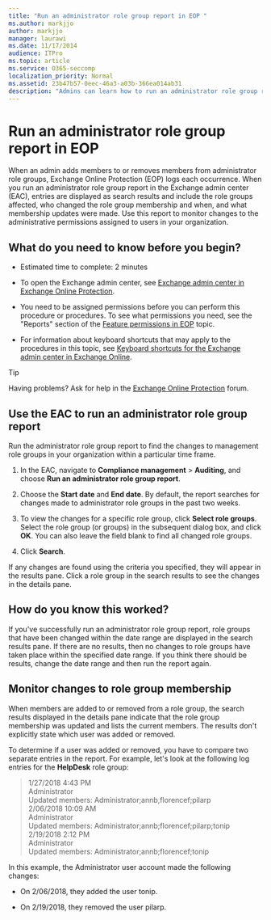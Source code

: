 ```yaml
---
title: "Run an administrator role group report in EOP "
ms.author: markjjo
author: markjjo
manager: laurawi
ms.date: 11/17/2014
audience: ITPro
ms.topic: article
ms.service: O365-seccomp
localization_priority: Normal
ms.assetid: 23b47b57-0eec-46a3-a03b-366ea014ab31
description: "Admins can learn how to run an administrator role group report in Exchange Online Protection (EOP). This report logs when an admin adds members to or removes members from administrator role groups, Microsoft Exchange Online Protection (EOP) logs each occurrence."
---
```


# Run an administrator role group report in EOP

 When an admin adds members to or removes members from administrator role groups, Exchange Online Protection (EOP) logs each occurrence. When you run an administrator role group report in the Exchange admin center (EAC), entries are displayed as search results and include the role groups affected, who changed the role group membership and when, and what membership updates were made. Use this report to monitor changes to the administrative permissions assigned to users in your organization.
  
## What do you need to know before you begin?

- Estimated time to complete: 2 minutes

- To open the Exchange admin center, see [Exchange admin center in Exchange Online Protection](../exchange-admin-center-in-exchange-online-protection-eop.md).

- You need to be assigned permissions before you can perform this procedure or procedures. To see what permissions you need, see the "Reports" section of the [Feature permissions in EOP](feature-permissions-in-eop.md) topic.

- For information about keyboard shortcuts that may apply to the procedures in this topic, see [Keyboard shortcuts for the Exchange admin center in Exchange Online](https://docs.microsoft.com/Exchange/accessibility/keyboard-shortcuts-in-admin-center).

> [!TIP]
> Having problems? Ask for help in the [Exchange Online Protection](https://go.microsoft.com/fwlink/p/?linkId=285351) forum.
  
## Use the EAC to run an administrator role group report

Run the administrator role group report to find the changes to management role groups in your organization within a particular time frame.
  
1. In the EAC, navigate to **Compliance management** \> **Auditing**, and choose **Run an administrator role group report**.

2. Choose the **Start date** and **End date**. By default, the report searches for changes made to administrator role groups in the past two weeks.

3. To view the changes for a specific role group, click **Select role groups**. Select the role group (or groups) in the subsequent dialog box, and click **OK**. You can also leave the field blank to find all changed role groups.

4. Click **Search**.

If any changes are found using the criteria you specified, they will appear in the results pane. Click a role group in the search results to see the changes in the details pane.
  
## How do you know this worked?

If you've successfully run an administrator role group report, role groups that have been changed within the date range are displayed in the search results pane. If there are no results, then no changes to role groups have taken place within the specified date range. If you think there should be results, change the date range and then run the report again.
  
## Monitor changes to role group membership

When members are added to or removed from a role group, the search results displayed in the details pane indicate that the role group membership was updated and lists the current members. The results don't explicitly state which user was added or removed.
  
To determine if a user was added or removed, you have to compare two separate entries in the report. For example, let's look at the following log entries for the **HelpDesk** role group:
  
> 1/27/2018 4:43 PM <br> Administrator <br> Updated members: Administrator;annb,florencef;pilarp <br> 2/06/2018 10:09 AM <br> Administrator <br> Updated members: Administrator;annb;florencef;pilarp;tonip <br> 2/19/2018 2:12 PM <br> Administrator <br> Updated members: Administrator;annb;florencef;tonip

In this example, the Administrator user account made the following changes:
  
- On 2/06/2018, they added the user tonip.

- On 2/19/2018, they removed the user pilarp.
